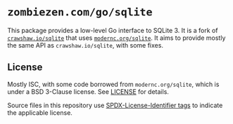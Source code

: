 # `zombiezen.com/go/sqlite`

This package provides a low-level Go interface to SQLite 3. It is a fork of
[`crawshaw.io/sqlite`][] that uses [`modernc.org/sqlite`][]. It aims to provide
mostly the same API as `crawshaw.io/sqlite`, with some fixes.

[`crawshaw.io/sqlite`]: https://github.com/crawshaw/sqlite
[`modernc.org/sqlite`]: https://pkg.go.dev/modernc.org/sqlite

## License

Mostly ISC, with some code borrowed from `modernc.org/sqlite`, which is under a
BSD 3-Clause license. See [LICENSE](LICENSE) for details.

Source files in this repository use [SPDX-License-Identifier tags][] to indicate
the applicable license.

[SPDX-License-Identifier tags]: https://spdx.github.io/spdx-spec/appendix-V-using-SPDX-short-identifiers-in-source-files/
